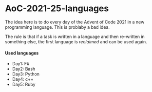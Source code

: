 # AoC-2021-25-languages

The idea here is to do every day of the Advent of Code 2021 in a new programming language. This is problaby a bad idea.

The rule is that if a task is written in a language and then re-written in something else, the first language is _reclaimed_ and can be used again.

#### Used languages
* Day1: F#
* Day2: Bash
* Day3: Python
* Day4: c++
* Day5: Ruby